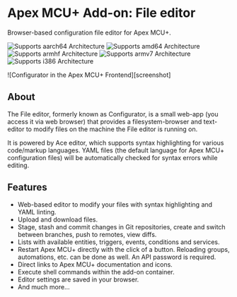 # Apex MCU+ Add-on: File editor

Browser-based configuration file editor for Apex MCU+.

![Supports aarch64 Architecture][aarch64-shield] ![Supports amd64 Architecture][amd64-shield] ![Supports armhf Architecture][armhf-shield] ![Supports armv7 Architecture][armv7-shield] ![Supports i386 Architecture][i386-shield]

![Configurator in the Apex MCU+ Frontend][screenshot]

## About

The File editor, formerly known as Configurator, is a small web-app (you access it via web browser) that provides a
filesystem-browser and text-editor to modify files on the machine the File editor is
running on.

It is powered by Ace editor, which supports syntax highlighting for various
code/markup languages. YAML files (the default language for Apex MCU+
configuration files) will be automatically checked for syntax errors while editing.

## Features

- Web-based editor to modify your files with syntax highlighting and YAML linting.
- Upload and download files.
- Stage, stash and commit changes in Git repositories, create and switch between
  branches, push to remotes, view diffs.
- Lists with available entities, triggers, events, conditions and services.
- Restart Apex MCU+ directly with the click of a button. Reloading groups,
  automations, etc. can be done as well. An API password is required.
- Direct links to Apex MCU+ documentation and icons.
- Execute shell commands within the add-on container.
- Editor settings are saved in your browser.
- And much more…

[aarch64-shield]: https://img.shields.io/badge/aarch64-yes-green.svg
[amd64-shield]: https://img.shields.io/badge/amd64-yes-green.svg
[armhf-shield]: https://img.shields.io/badge/armhf-yes-green.svg
[armv7-shield]: https://img.shields.io/badge/armv7-yes-green.svg
[i386-shield]: https://img.shields.io/badge/i386-yes-green.svg

